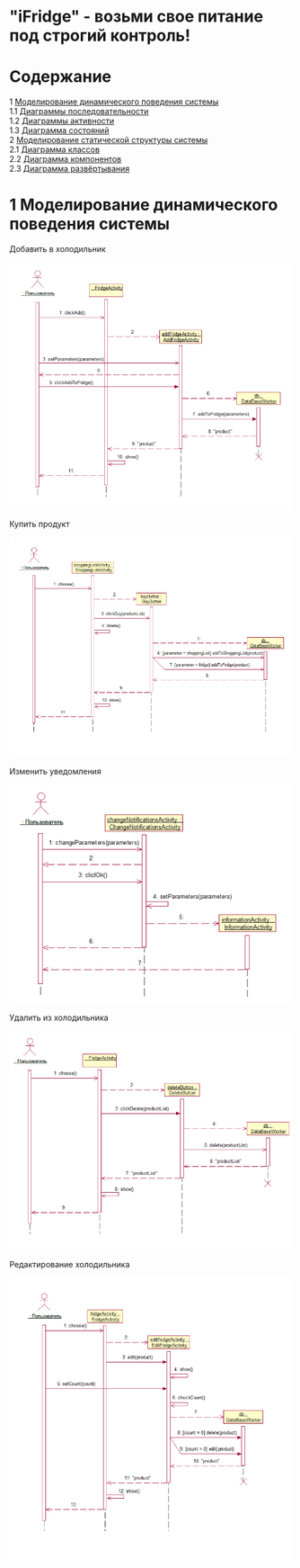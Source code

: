 # "iFridge" - возьми свое питание под строгий контроль!

# Содержание
1 [Моделирование динамического поведения системы](#intro)  
1.1 [Диаграммы последовательности](#sequence)  
1.2 [Диаграммы активности](#activity)  
1.3 [Диаграмма состояний](#state)  
2 [Моделирование статической структуры системы](#model)  
2.1 [Диаграмма классов](#class)  
2.2 [Диаграмма компонентов](#components)  
2.3 [Диаграмма развёртывания](#deployment)  

<a name="intro"/>

# 1 Моделирование динамического поведения системы

Добавить в холодильник

![Добавить в холодильник](/addtofridge.png)  

Купить продукт

![Купить продукт](/buyproduct.png)  

Изменить уведомления

![Изменить уведомления](/changenotifications.png)  

Удалить из холодильника

![Удалить из холодильника](/deletefromfridge.png)  

Редактирование холодильника

![Редактирование холодильника](/editinfridge.png)  
